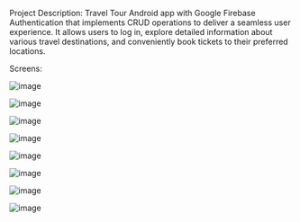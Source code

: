 Project Description: 
Travel Tour Android app with Google Firebase Authentication that implements CRUD operations to deliver a seamless user experience. It allows users to log in, explore detailed information about various travel destinations, and conveniently book tickets to their preferred locations.




Screens: 

 
![image](https://github.com/Niel07-cyber/TravelTour/blob/master/photo_2024-11-28_18-18-58.jpg)



![image](https://github.com/Niel07-cyber/TravelTour/blob/master/photo_2024-11-28_18-18-58%20(2).jpg)



![image](https://github.com/Niel07-cyber/TravelTour/blob/master/photo_2024-11-28_18-18-58%20(3).jpg)



![image](https://github.com/Niel07-cyber/TravelTour/blob/master/photo_2024-11-28_18-18-58%20(4).jpg)




![image](https://github.com/Niel07-cyber/TravelTour/blob/master/photo_2024-11-28_18-18-58%20(5).jpg)



![image](https://github.com/Niel07-cyber/TravelTour/blob/master/photo_2024-11-28_18-18-58%20(6).jpg)



![image](https://github.com/Niel07-cyber/TravelTour/blob/master/photo_2024-11-28_18-18-58%20(7).jpg)



![image](https://github.com/Niel07-cyber/TravelTour/blob/master/photo_2024-11-28_18-18-58%20(8).jpg)
